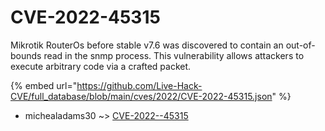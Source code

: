 # CVE-2022-45315

Mikrotik RouterOs before stable v7.6 was discovered to contain an out-of-bounds read in the snmp process. This vulnerability allows attackers to execute arbitrary code via a crafted packet.

{% embed url="https://github.com/Live-Hack-CVE/full_database/blob/main/cves/2022/CVE-2022-45315.json" %}


* michealadams30 ~> [CVE-2022--45315](https://www.alice-snow.ru/2022/database/cve-2022-45315/cve-2022--45315-michealadams30)